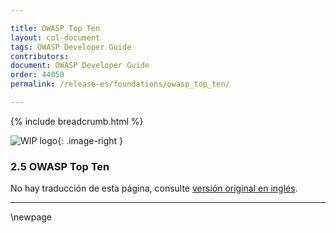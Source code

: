 ```yaml
---

title: OWASP Top Ten
layout: col-document
tags: OWASP Developer Guide
contributors:
document: OWASP Developer Guide
order: 44050
permalink: /release-es/foundations/owasp_top_ten/

---
```


{% include breadcrumb.html %}

<style type="text/css">
.image-right {
  height: 180px;
  display: block;
  margin-left: auto;
  margin-right: auto;
  float: right;
}
</style>

![WIP logo](../../../assets/images/dg_wip.png "Work in progress"){: .image-right }

### 2.5 OWASP Top Ten

No hay traducción de esta página, consulte [versión original en inglés][release0405].

----

[release0405]: https://github.com/OWASP/www-project-developer-guide/blob/main/release/04-foundations/05-top-ten.md

\newpage
